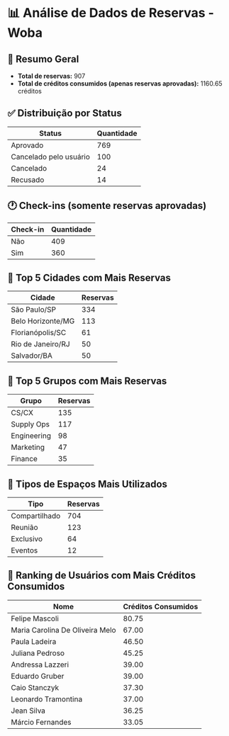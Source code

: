 # 📊 Análise de Dados de Reservas - Woba

## 📌 Resumo Geral

- **Total de reservas:** 907
- **Total de créditos consumidos (apenas reservas aprovadas):** 1160.65 créditos

## ✅ Distribuição por Status

| Status | Quantidade |
|--------|------------|
| Aprovado | 769 |
| Cancelado pelo usuário | 100 |
| Cancelado | 24 |
| Recusado | 14 |

## 🕐 Check-ins (somente reservas aprovadas)

| Check-in | Quantidade |
|----------|------------|
| Não | 409 |
| Sim | 360 |

## 🌆 Top 5 Cidades com Mais Reservas

| Cidade | Reservas |
|--------|----------|
| São Paulo/SP | 334 |
| Belo Horizonte/MG | 113 |
| Florianópolis/SC | 61 |
| Rio de Janeiro/RJ | 50 |
| Salvador/BA | 50 |

## 👥 Top 5 Grupos com Mais Reservas

| Grupo | Reservas |
|--------|----------|
| CS/CX | 135 |
| Supply Ops | 117 |
| Engineering | 98 |
| Marketing | 47 |
| Finance | 35 |

## 🏢 Tipos de Espaços Mais Utilizados

| Tipo | Reservas |
|--------|----------|
| Compartilhado | 704 |
| Reunião | 123 |
| Exclusivo | 64 |
| Eventos | 12 |

## 🏅 Ranking de Usuários com Mais Créditos Consumidos

| Nome | Créditos Consumidos |
|------|----------------------|
| Felipe Mascoli | 80.75 |
| Maria Carolina De Oliveira Melo | 67.00 |
| Paula Ladeira | 46.50 |
| Juliana Pedroso | 45.25 |
| Andressa Lazzeri | 39.00 |
| Eduardo Gruber | 39.00 |
| Caio Stanczyk | 37.30 |
| Leonardo Tramontina | 37.00 |
| Jean Silva | 36.25 |
| Márcio Fernandes | 33.05 |
